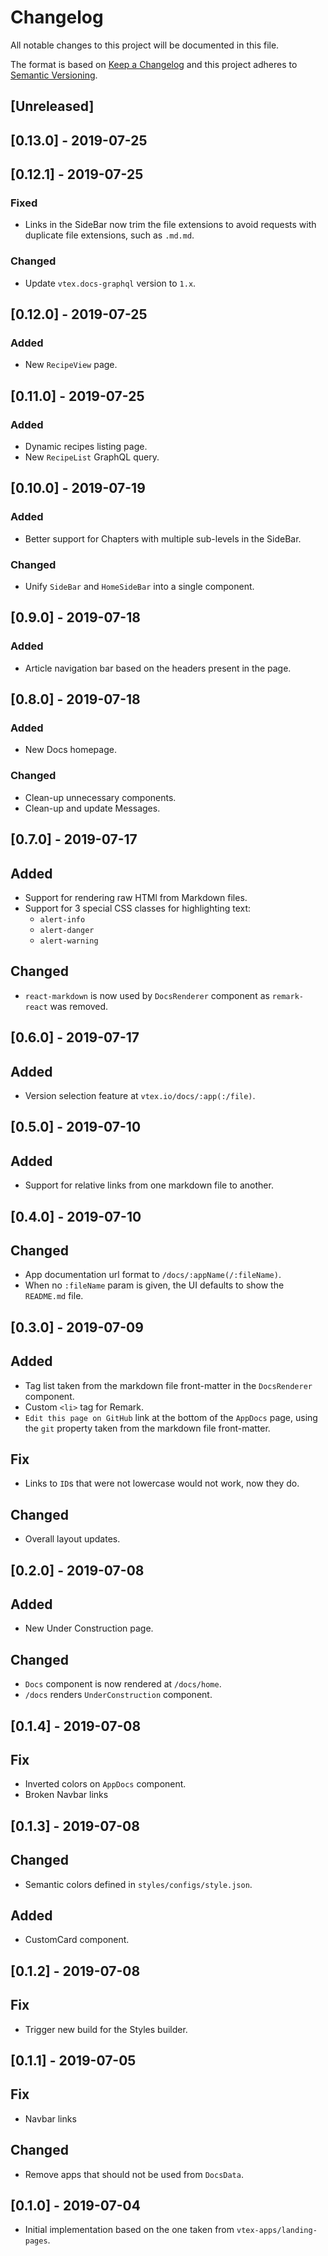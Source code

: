# Changelog

All notable changes to this project will be documented in this file.

The format is based on [Keep a Changelog](http://keepachangelog.com/en/1.0.0/)
and this project adheres to [Semantic Versioning](http://semver.org/spec/v2.0.0.html).

## [Unreleased]

## [0.13.0] - 2019-07-25

## [0.12.1] - 2019-07-25

### Fixed

- Links in the SideBar now trim the file extensions to avoid requests with duplicate file extensions, such as `.md.md`.

### Changed

- Update `vtex.docs-graphql` version to `1.x`.

## [0.12.0] - 2019-07-25

### Added

- New `RecipeView` page.

## [0.11.0] - 2019-07-25

### Added

- Dynamic recipes listing page.
- New `RecipeList` GraphQL query.

## [0.10.0] - 2019-07-19

### Added

- Better support for Chapters with multiple sub-levels in the SideBar.

### Changed

- Unify `SideBar` and `HomeSideBar` into a single component.

## [0.9.0] - 2019-07-18

### Added

- Article navigation bar based on the headers present in the page.

## [0.8.0] - 2019-07-18

### Added

- New Docs homepage.

### Changed

- Clean-up unnecessary components.
- Clean-up and update Messages.

## [0.7.0] - 2019-07-17

## Added

- Support for rendering raw HTMl from Markdown files.
- Support for 3 special CSS classes for highlighting text:
  - `alert-info`
  - `alert-danger`
  - `alert-warning`

## Changed

- `react-markdown` is now used by `DocsRenderer` component as `remark-react` was removed.

## [0.6.0] - 2019-07-17

## Added

- Version selection feature at `vtex.io/docs/:app(:/file)`.

## [0.5.0] - 2019-07-10

## Added

- Support for relative links from one markdown file to another.

## [0.4.0] - 2019-07-10

## Changed

- App documentation url format to `/docs/:appName(/:fileName)`.
- When no `:fileName` param is given, the UI defaults to show the `README.md` file.

## [0.3.0] - 2019-07-09

## Added

- Tag list taken from the markdown file front-matter in the `DocsRenderer` component.
- Custom `<li>` tag for Remark.
- `Edit this page on GitHub` link at the bottom of the `AppDocs` page, using the `git` property taken from the markdown file front-matter.

## Fix

- Links to `ID`s that were not lowercase would not work, now they do.

## Changed

- Overall layout updates.

## [0.2.0] - 2019-07-08

## Added

- New Under Construction page.

## Changed

- `Docs` component is now rendered at `/docs/home`.
- `/docs` renders `UnderConstruction` component.

## [0.1.4] - 2019-07-08

## Fix

- Inverted colors on `AppDocs` component.
- Broken Navbar links

## [0.1.3] - 2019-07-08

## Changed

- Semantic colors defined in `styles/configs/style.json`.

## Added

- CustomCard component.

## [0.1.2] - 2019-07-08

## Fix

- Trigger new build for the Styles builder.

## [0.1.1] - 2019-07-05

## Fix

- Navbar links

## Changed

- Remove apps that should not be used from `DocsData`.

## [0.1.0] - 2019-07-04

- Initial implementation based on the one taken from `vtex-apps/landing-pages`.
